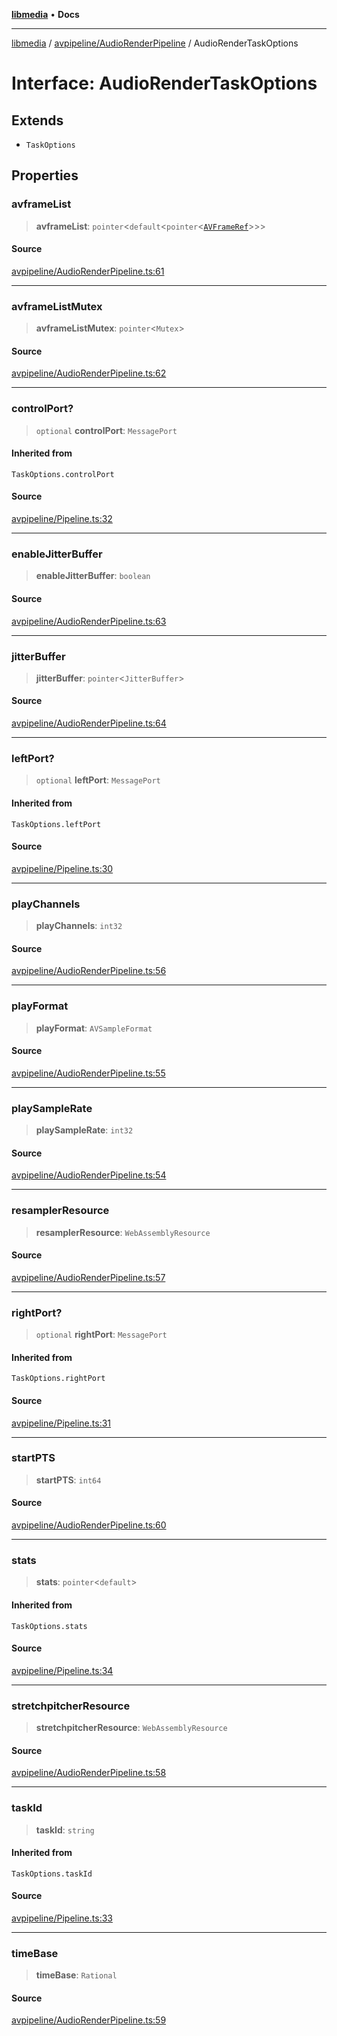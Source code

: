 [**libmedia**](../../../README.md) • **Docs**

***

[libmedia](../../../README.md) / [avpipeline/AudioRenderPipeline](../README.md) / AudioRenderTaskOptions

# Interface: AudioRenderTaskOptions

## Extends

- `TaskOptions`

## Properties

### avframeList

> **avframeList**: `pointer`\<`default`\<`pointer`\<[`AVFrameRef`](../../../avutil/struct/avframe/classes/AVFrameRef.md)\>\>\>

#### Source

[avpipeline/AudioRenderPipeline.ts:61](https://github.com/zhaohappy/libmedia/blob/acbbf6bd75e6ee4c968b9f441fe28c40f42f350d/src/avpipeline/AudioRenderPipeline.ts#L61)

***

### avframeListMutex

> **avframeListMutex**: `pointer`\<`Mutex`\>

#### Source

[avpipeline/AudioRenderPipeline.ts:62](https://github.com/zhaohappy/libmedia/blob/acbbf6bd75e6ee4c968b9f441fe28c40f42f350d/src/avpipeline/AudioRenderPipeline.ts#L62)

***

### controlPort?

> `optional` **controlPort**: `MessagePort`

#### Inherited from

`TaskOptions.controlPort`

#### Source

[avpipeline/Pipeline.ts:32](https://github.com/zhaohappy/libmedia/blob/acbbf6bd75e6ee4c968b9f441fe28c40f42f350d/src/avpipeline/Pipeline.ts#L32)

***

### enableJitterBuffer

> **enableJitterBuffer**: `boolean`

#### Source

[avpipeline/AudioRenderPipeline.ts:63](https://github.com/zhaohappy/libmedia/blob/acbbf6bd75e6ee4c968b9f441fe28c40f42f350d/src/avpipeline/AudioRenderPipeline.ts#L63)

***

### jitterBuffer

> **jitterBuffer**: `pointer`\<`JitterBuffer`\>

#### Source

[avpipeline/AudioRenderPipeline.ts:64](https://github.com/zhaohappy/libmedia/blob/acbbf6bd75e6ee4c968b9f441fe28c40f42f350d/src/avpipeline/AudioRenderPipeline.ts#L64)

***

### leftPort?

> `optional` **leftPort**: `MessagePort`

#### Inherited from

`TaskOptions.leftPort`

#### Source

[avpipeline/Pipeline.ts:30](https://github.com/zhaohappy/libmedia/blob/acbbf6bd75e6ee4c968b9f441fe28c40f42f350d/src/avpipeline/Pipeline.ts#L30)

***

### playChannels

> **playChannels**: `int32`

#### Source

[avpipeline/AudioRenderPipeline.ts:56](https://github.com/zhaohappy/libmedia/blob/acbbf6bd75e6ee4c968b9f441fe28c40f42f350d/src/avpipeline/AudioRenderPipeline.ts#L56)

***

### playFormat

> **playFormat**: `AVSampleFormat`

#### Source

[avpipeline/AudioRenderPipeline.ts:55](https://github.com/zhaohappy/libmedia/blob/acbbf6bd75e6ee4c968b9f441fe28c40f42f350d/src/avpipeline/AudioRenderPipeline.ts#L55)

***

### playSampleRate

> **playSampleRate**: `int32`

#### Source

[avpipeline/AudioRenderPipeline.ts:54](https://github.com/zhaohappy/libmedia/blob/acbbf6bd75e6ee4c968b9f441fe28c40f42f350d/src/avpipeline/AudioRenderPipeline.ts#L54)

***

### resamplerResource

> **resamplerResource**: `WebAssemblyResource`

#### Source

[avpipeline/AudioRenderPipeline.ts:57](https://github.com/zhaohappy/libmedia/blob/acbbf6bd75e6ee4c968b9f441fe28c40f42f350d/src/avpipeline/AudioRenderPipeline.ts#L57)

***

### rightPort?

> `optional` **rightPort**: `MessagePort`

#### Inherited from

`TaskOptions.rightPort`

#### Source

[avpipeline/Pipeline.ts:31](https://github.com/zhaohappy/libmedia/blob/acbbf6bd75e6ee4c968b9f441fe28c40f42f350d/src/avpipeline/Pipeline.ts#L31)

***

### startPTS

> **startPTS**: `int64`

#### Source

[avpipeline/AudioRenderPipeline.ts:60](https://github.com/zhaohappy/libmedia/blob/acbbf6bd75e6ee4c968b9f441fe28c40f42f350d/src/avpipeline/AudioRenderPipeline.ts#L60)

***

### stats

> **stats**: `pointer`\<`default`\>

#### Inherited from

`TaskOptions.stats`

#### Source

[avpipeline/Pipeline.ts:34](https://github.com/zhaohappy/libmedia/blob/acbbf6bd75e6ee4c968b9f441fe28c40f42f350d/src/avpipeline/Pipeline.ts#L34)

***

### stretchpitcherResource

> **stretchpitcherResource**: `WebAssemblyResource`

#### Source

[avpipeline/AudioRenderPipeline.ts:58](https://github.com/zhaohappy/libmedia/blob/acbbf6bd75e6ee4c968b9f441fe28c40f42f350d/src/avpipeline/AudioRenderPipeline.ts#L58)

***

### taskId

> **taskId**: `string`

#### Inherited from

`TaskOptions.taskId`

#### Source

[avpipeline/Pipeline.ts:33](https://github.com/zhaohappy/libmedia/blob/acbbf6bd75e6ee4c968b9f441fe28c40f42f350d/src/avpipeline/Pipeline.ts#L33)

***

### timeBase

> **timeBase**: `Rational`

#### Source

[avpipeline/AudioRenderPipeline.ts:59](https://github.com/zhaohappy/libmedia/blob/acbbf6bd75e6ee4c968b9f441fe28c40f42f350d/src/avpipeline/AudioRenderPipeline.ts#L59)
